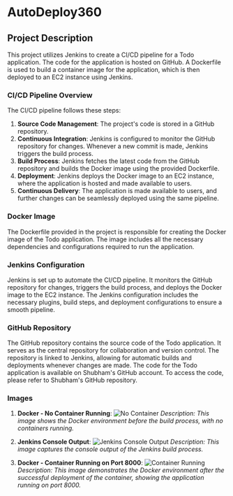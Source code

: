 # AutoDeploy360

## Project Description

This project utilizes Jenkins to create a CI/CD pipeline for a Todo application. The code for the application is hosted on GitHub. A Dockerfile is used to build a container image for the application, which is then deployed to an EC2 instance using Jenkins.

### CI/CD Pipeline Overview

The CI/CD pipeline follows these steps:

1. **Source Code Management**: The project's code is stored in a GitHub repository.
2. **Continuous Integration**: Jenkins is configured to monitor the GitHub repository for changes. Whenever a new commit is made, Jenkins triggers the build process.
3. **Build Process**: Jenkins fetches the latest code from the GitHub repository and builds the Docker image using the provided Dockerfile.
4. **Deployment**: Jenkins deploys the Docker image to an EC2 instance, where the application is hosted and made available to users.
5. **Continuous Delivery**: The application is made available to users, and further changes can be seamlessly deployed using the same pipeline.

### Docker Image

The Dockerfile provided in the project is responsible for creating the Docker image of the Todo application. The image includes all the necessary dependencies and configurations required to run the application.

### Jenkins Configuration

Jenkins is set up to automate the CI/CD pipeline. It monitors the GitHub repository for changes, triggers the build process, and deploys the Docker image to the EC2 instance. The Jenkins configuration includes the necessary plugins, build steps, and deployment configurations to ensure a smooth pipeline.

### GitHub Repository

The GitHub repository contains the source code of the Todo application. It serves as the central repository for collaboration and version control. The repository is linked to Jenkins, allowing for automatic builds and deployments whenever changes are made. The code for the Todo application is available on Shubham's GitHub account. To access the code, please refer to Shubham's GitHub repository.

### Images

1. **Docker - No Container Running**:
   ![No Container](https://github.com/muqsitmalik/AutoDeploy360/assets/119352536/aa94fe9a-f7cc-41da-a50a-aee82916e064)
   *Description: This image shows the Docker environment before the build process, with no containers running.*

2. **Jenkins Console Output**:
   ![Jenkins Console Output](https://github.com/muqsitmalik/AutoDeploy360/assets/119352536/43f03d6d-9be2-4b14-a63d-dcd7738d9767)
   *Description: This image captures the console output of the Jenkins build process.*

3. **Docker - Container Running on Port 8000**:
   ![Container Running](https://github.com/muqsitmalik/AutoDeploy360/assets/119352536/2aaac83d-8b91-4e9b-9c9f-ddec265cea9e)
   *Description: This image demonstrates the Docker environment after the successful deployment of the container, showing the application running on port 8000.*



